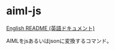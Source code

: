 # aiml-js

[English README (英語ドキュメント)](https://github.com/m04uc513/aiml-js/blob/master/README.md)

AIMLをjsあるいはjsonに変換するコマンド。


